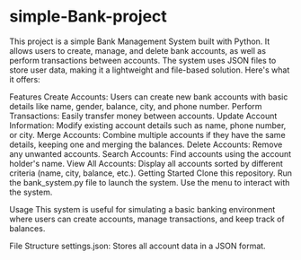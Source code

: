 # simple-Bank-project
This project is a simple Bank Management System built with Python. It allows users to create, manage, and delete bank accounts, as well as perform transactions between accounts. The system uses JSON files to store user data, making it a lightweight and file-based solution. Here's what it offers:

Features
Create Accounts: Users can create new bank accounts with basic details like name, gender, balance, city, and phone number.
Perform Transactions: Easily transfer money between accounts.
Update Account Information: Modify existing account details such as name, phone number, or city.
Merge Accounts: Combine multiple accounts if they have the same details, keeping one and merging the balances.
Delete Accounts: Remove any unwanted accounts.
Search Accounts: Find accounts using the account holder's name.
View All Accounts: Display all accounts sorted by different criteria (name, city, balance, etc.).
Getting Started
Clone this repository.
Run the bank_system.py file to launch the system.
Use the menu to interact with the system.

Usage
This system is useful for simulating a basic banking environment where users can create accounts, manage transactions, and keep track of balances.

File Structure
settings.json: Stores all account data in a JSON format.
